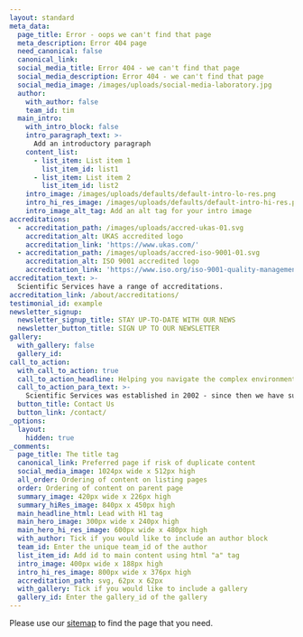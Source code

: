 ```yaml
---
layout: standard
meta_data:
  page_title: Error - oops we can't find that page
  meta_description: Error 404 page
  need_canonical: false
  canonical_link:
  social_media_title: Error 404 - we can't find that page
  social_media_description: Error 404 - we can't find that page
  social_media_image: /images/uploads/social-media-laboratory.jpg
  author:
    with_author: false
    team_id: tim
  main_intro:
    with_intro_block: false
    intro_paragraph_text: >-
      Add an introductory paragraph
    content_list:
      - list_item: List item 1
        list_item_id: list1
      - list_item: List item 2
        list_item_id: list2
    intro_image: /images/uploads/defaults/default-intro-lo-res.png
    intro_hi_res_image: /images/uploads/defaults/default-intro-hi-res.png
    intro_image_alt_tag: Add an alt tag for your intro image
accreditations:
  - accreditation_path: /images/uploads/accred-ukas-01.svg
    accreditation_alt: UKAS accredited logo
    accreditation_link: 'https://www.ukas.com/'
  - accreditation_path: /images/uploads/accred-iso-9001-01.svg
    accreditation_alt: ISO 9001 accredited logo
    accreditation_link: 'https://www.iso.org/iso-9001-quality-management.html'
accreditation_text: >-
  Scientific Services have a range of accreditations.
accreditation_link: /about/accreditations/
testimonial_id: example
newsletter_signup:
  newsletter_signup_title: STAY UP-TO-DATE WITH OUR NEWS
  newsletter_button_title: SIGN UP TO OUR NEWSLETTER
gallery:
  with_gallery: false
  gallery_id:
call_to_action:
  with_call_to_action: true
  call_to_action_headline: Helping you navigate the complex environmental dangers
  call_to_action_para_text: >-
    Scientific Services was established in 2002 - since then we have supported thousands of individuals and businesses with solving toxic environments.
  button_title: Contact Us
  button_link: /contact/
_options:
  layout:
    hidden: true
_comments:
  page_title: The title tag
  canonical_link: Preferred page if risk of duplicate content
  social_media_image: 1024px wide x 512px high
  all_order: Ordering of content on listing pages
  order: Ordering of content on parent page
  summary_image: 420px wide x 226px high
  summary_hiRes_image: 840px x 450px high
  main_headline_html: Lead with H1 tag
  main_hero_image: 300px wide x 240px high
  main_hero_hi_res_image: 600px wide x 480px high
  with_author: Tick if you would like to include an author block
  team_id: Enter the unique team_id of the author
  list_item_id: Add id to main content using html "a" tag
  intro_image: 400px wide x 188px high
  intro_hi_res_image: 800px wide x 376px high
  accreditation_path: svg, 62px x 62px
  with_gallery: Tick if you would like to include a gallery
  gallery_id: Enter the gallery_id of the gallery
---
```


Please use our [sitemap](/sitemap/) to find the page that you need.
